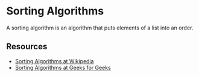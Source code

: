 <h1>Sorting Algorithms</h1>

<p>A sorting algorithm is an algorithm that puts elements of a list into an order.</p>

<h2>Resources</h2>

<ul>
  <li><a href="https://en.wikipedia.org/wiki/Sorting_algorithm">Sorting Algorithms at Wikipedia</a></li>
  <li><a href="https://www.geeksforgeeks.org/sorting-algorithms/">Sorting Algorithms at Geeks for Geeks</a></li>
</ul>
